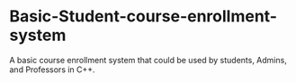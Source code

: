 # Basic-Student-course-enrollment-system
A basic course enrollment system that could be used by students, Admins, and Professors in C++.
